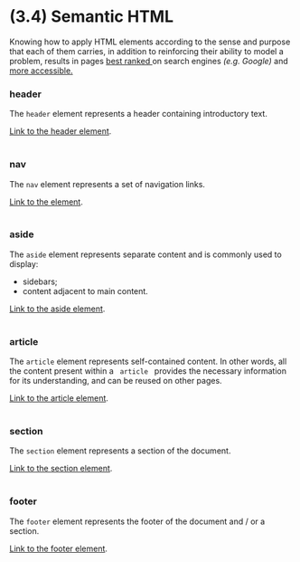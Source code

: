 # (3.4) Semantic HTML

<p>Knowing how to apply HTML elements according to the sense and purpose that each of them carries, in addition to reinforcing their ability to model a problem, results in pages <a href="https://developer.mozilla.org/en-US/docs/Glossary/Semantics"> best ranked </a>on search engines <em> (e.g. Google) </em> and <a href="https://www.w3schools.com/html/html_accessibility.asp"> more accessible.</a></p>

<h3> header </h3>
<p> The <code>header</code> element represents a header containing introductory text. </p>
<a href="https://developer.mozilla.org/en-US/docs/Web/HTML/Element/header"> Link to the header element</a>.
<br>
<br>

<h3> nav </h3>
<p> The <code>nav</code> element represents a set of navigation links. </p>
<a href="https://developer.mozilla.org/en-US/docs/Web/HTML/Element/nav"> Link to the element</a>.
<br>
<br>

<h3> aside </h3>
<p> The <code>aside</code> element represents separate content and is commonly used to display: </p>
<ul>
  <li> sidebars; </li>
  <li> content adjacent to main content. </li>
</ul>
<a href="https://developer.mozilla.org/en-US/docs/Web/HTML/Element/aside"> Link to the aside element</a>.
<br>
<br>

<h3> article </h3>
<p> The <code>article</code> element represents self-contained content. In other words, all the content present within a <code> article </code> provides the necessary information for its understanding, and can be reused on other pages. </p>
<a href="https://developer.mozilla.org/en-US/docs/Web/HTML/Element/article"> Link to the article element</a>.
<br>
<br>

<h3> section </h3>
<p> The <code>section</code> element represents a section of the document. </p>
<a href="https://developer.mozilla.org/en-US/docs/Web/HTML/Element/section"> Link to the section element</a>.
<br>
<br>

<h3> footer </h3>
<p> The <code>footer</code> element represents the footer of the document and / or a section. </p>
<a href="https://developer.mozilla.org/en-US/docs/Web/HTML/Element/footer"> Link to the footer element</a>.

